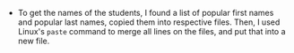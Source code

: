 

* To get the names of the students, I found a list of popular first names and popular last names, copied them into respective files. Then, I used Linux's `paste` command to merge all lines on the files, and put that into a new file. 